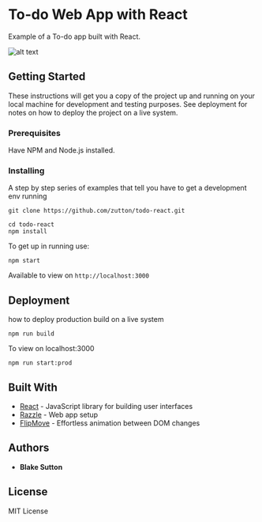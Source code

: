 # To-do Web App with React

Example of a To-do app built with React.

![alt text](https://raw.githubusercontent.com/zutton/todo-react/public/show.png)


## Getting Started

These instructions will get you a copy of the project up and running on your local machine for development and testing purposes. See deployment for notes on how to deploy the project on a live system.

### Prerequisites

Have NPM and Node.js installed.

### Installing

A step by step series of examples that tell you have to get a development env running

```
git clone https://github.com/zutton/todo-react.git

cd todo-react
npm install
```

To get up in running use:

```
npm start
```
Available to view on ```http://localhost:3000```

## Deployment

how to deploy production build on a live system

```
npm run build
```

To view on localhost:3000

```
npm run start:prod
```

## Built With

* [React](https://github.com/facebook/react) - JavaScript library for building user interfaces
* [Razzle](https://github.com/jaredpalmer/razzle) - Web app setup
* [FlipMove](https://github.com/joshwcomeau/react-flip-move) - Effortless animation between DOM changes


## Authors

* **Blake Sutton** 

## License

MIT License
